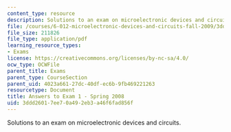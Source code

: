```yaml
---
content_type: resource
description: Solutions to an exam on microelectronic devices and circuits.
file: /courses/6-012-microelectronic-devices-and-circuits-fall-2009/3ddd26017ee70a492eb3a46f6fad856f_MIT6_012F09_exam1_s08_sol.pdf
file_size: 211826
file_type: application/pdf
learning_resource_types:
- Exams
license: https://creativecommons.org/licenses/by-nc-sa/4.0/
ocw_type: OCWFile
parent_title: Exams
parent_type: CourseSection
parent_uid: 4023a661-27dc-40df-ec6b-9fb469221263
resourcetype: Document
title: Answers to Exam 1 - Spring 2008
uid: 3ddd2601-7ee7-0a49-2eb3-a46f6fad856f
---
```

Solutions to an exam on microelectronic devices and circuits.